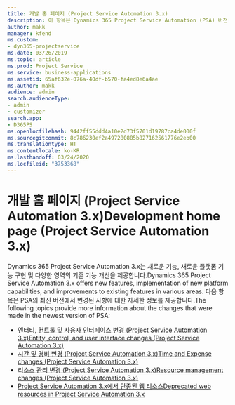 ```yaml
---
title: 개발 홈 페이지 (Project Service Automation 3.x)
description: 이 항목은 Dynamics 365 Project Service Automation (PSA) 버전 3.x를 위한 개발 정보를 제공하는 항목에 대한 링크를 제공합니다.
author: makk
manager: kfend
ms.custom:
- dyn365-projectservice
ms.date: 03/26/2019
ms.topic: article
ms.prod: Project Service
ms.service: business-applications
ms.assetid: 65af632e-076a-40df-b570-fa4ed8e6a4ae
ms.author: makk
audience: admin
search.audienceType:
- admin
- customizer
search.app:
- D365PS
ms.openlocfilehash: 9442ff55ddd4a10e2d73f5701d19787ca4de000f
ms.sourcegitcommit: 8c786230ef2a497280885b827162561776e2eb00
ms.translationtype: HT
ms.contentlocale: ko-KR
ms.lasthandoff: 03/24/2020
ms.locfileid: "3753368"
---
```

# <a name="development-home-page-project-service-automation-3x"></a><span data-ttu-id="faa26-103">개발 홈 페이지 (Project Service Automation 3.x)</span><span class="sxs-lookup"><span data-stu-id="faa26-103">Development home page (Project Service Automation 3.x)</span></span>

<span data-ttu-id="faa26-104">Dynamics 365 Project Service Automation 3.x는 새로운 기능, 새로운 플랫폼 기능 구현 및 다양한 영역의 기존 기능 개선을 제공합니다.</span><span class="sxs-lookup"><span data-stu-id="faa26-104">Dynamics 365 Project Service Automation 3.x offers new features, implementation of new platform capabilities, and improvements to existing features in various areas.</span></span> <span data-ttu-id="faa26-105">다음 항목은 PSA의 최신 버전에서 변경된 사항에 대한 자세한 정보를 제공합니다.</span><span class="sxs-lookup"><span data-stu-id="faa26-105">The following topics provide more information about the changes that were made in the newest version of PSA:</span></span>

- [<span data-ttu-id="faa26-106">엔터티, 컨트롤 및 사용자 인터페이스 변경 (Project Service Automation 3.x)</span><span class="sxs-lookup"><span data-stu-id="faa26-106">Entity, control, and user interface changes (Project Service Automation 3.x)</span></span>](../developer-guides/entity-changes-v3.x.md)
- [<span data-ttu-id="faa26-107">시간 및 경비 변경 (Project Service Automation 3.x)</span><span class="sxs-lookup"><span data-stu-id="faa26-107">Time and Expense changes (Project Service Automation 3.x)</span></span>](../developer-guides/time-expense-changes-v3.x.md)
- [<span data-ttu-id="faa26-108">리소스 관리 변경 (Project Service Automation 3.x)</span><span class="sxs-lookup"><span data-stu-id="faa26-108">Resource management changes (Project Service Automation 3.x)</span></span>](../developer-guides/resource-management-changes-v3.x.md)
- [<span data-ttu-id="faa26-109">Project Service Automation 3.x에서 단종된 웹 리소스</span><span class="sxs-lookup"><span data-stu-id="faa26-109">Deprecated web resources in Project Service Automation 3.x</span></span>](../developer-guides/web-resources-deprecated-v3.x.md)
